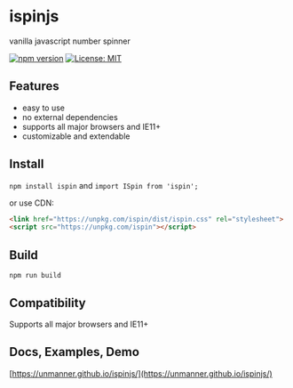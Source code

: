 # ispinjs
vanilla javascript number spinner

[![npm version](https://badge.fury.io/js/ispin.svg)](https://badge.fury.io/jas/ispin)
[![License: MIT](https://img.shields.io/badge/License-MIT-yellow.svg)](https://opensource.org/licenses/MIT)

## Features
* easy to use
* no external dependencies
* supports all major browsers and IE11+
* customizable and extendable

## Install
`npm install ispin` and `import ISpin from 'ispin';`

or use CDN:

```html
<link href="https://unpkg.com/ispin/dist/ispin.css" rel="stylesheet">
<script src="https://unpkg.com/ispin"></script>
```

## Build
`npm run build`

## Compatibility
Supports all major browsers and IE11+

## Docs, Examples, Demo
[https://unmanner.github.io/ispinjs/](https://unmanner.github.io/ispinjs/)
